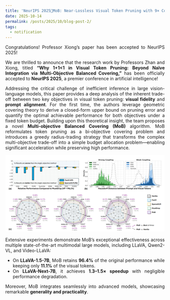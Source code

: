 ```yaml
---
title: 'NeurIPS 2025🔬MoB: Near-Lossless Visual Token Pruning with 9× Compression'
date: 2025-10-14
permalink: /posts/2025/10/blog-post-2/
tags:
  - notification
---
```

<div style="text-align: justify;">Congratulations! Professor Xiong’s paper has been accepted to NeurIPS 2025!

We are thrilled to announce that the research work by Professors Zhan and Xiong, titled **“Why 1+1<1 in Visual Token Pruning: Beyond Naïve Integration via Multi-Objective Balanced Covering,”** has been officially accepted to **NeurIPS 2025**, a premier conference in artificial intelligence!

Addressing the critical challenge of inefficient inference in large vision-language models, this paper provides a deep analysis of the inherent trade-off between two key objectives in visual token pruning: **visual fidelity** and **prompt alignment**. For the first time, the authors leverage geometric covering theory to derive a closed-form upper bound on pruning error and quantify the optimal achievable performance for both objectives under a fixed token budget. Building upon this theoretical insight, the team proposes a novel **Multi-objective Balanced Covering (MoB)** algorithm. MoB reformulates token pruning as a bi-objective covering problem and introduces a greedy radius-trading strategy that transforms the complex multi-objective trade-off into a simple budget allocation problem—enabling significant acceleration while preserving high performance.

![image-20251014204645841](/images/nips.png)

Extensive experiments demonstrate MoB’s exceptional effectiveness across multiple state-of-the-art multimodal large models, including LLaVA, Qwen2-VL, and Video-LLaVA:

- On **LLaVA-1.5-7B**, MoB retains **96.4%** of the original performance while keeping only **11.1%** of the visual tokens.  
- On **LLaVA-Next-7B**, it achieves **1.3–1.5× speedup** with negligible performance degradation.  

Moreover, MoB integrates seamlessly into advanced models, showcasing remarkable **generality and practicality**.</div>
